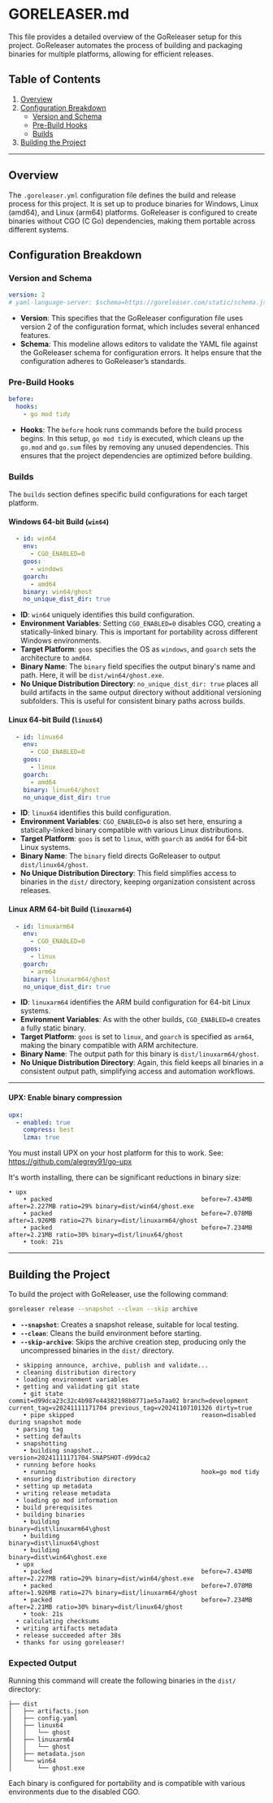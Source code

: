 # GORELEASER.md

This file provides a detailed overview of the GoReleaser setup for this project. GoReleaser automates the process of building and packaging binaries for multiple platforms, allowing for efficient releases.

## Table of Contents

1. [Overview](#overview)
2. [Configuration Breakdown](#configuration-breakdown)
   - [Version and Schema](#version-and-schema)
   - [Pre-Build Hooks](#pre-build-hooks)
   - [Builds](#builds)
3. [Building the Project](#building-the-project)

---

## Overview

The `.goreleaser.yml` configuration file defines the build and release process for this project. It is set up to produce binaries for Windows, Linux (amd64), and Linux (arm64) platforms. GoReleaser is configured to create binaries without CGO (C Go) dependencies, making them portable across different systems.

## Configuration Breakdown

### Version and Schema

```yaml
version: 2
# yaml-language-server: $schema=https://goreleaser.com/static/schema.json
```

- **Version**: This specifies that the GoReleaser configuration file uses version 2 of the configuration format, which includes several enhanced features.
- **Schema**: This modeline allows editors to validate the YAML file against the GoReleaser schema for configuration errors. It helps ensure that the configuration adheres to GoReleaser’s standards.

### Pre-Build Hooks

```yaml
before:
  hooks:
    - go mod tidy
```

- **Hooks**: The `before` hook runs commands before the build process begins. In this setup, `go mod tidy` is executed, which cleans up the `go.mod` and `go.sum` files by removing any unused dependencies. This ensures that the project dependencies are optimized before building.

### Builds

The `builds` section defines specific build configurations for each target platform.

#### Windows 64-bit Build (`win64`)

```yaml
  - id: win64
    env:
      - CGO_ENABLED=0
    goos:
      - windows
    goarch:
      - amd64
    binary: win64/ghost
    no_unique_dist_dir: true
```

- **ID**: `win64` uniquely identifies this build configuration.
- **Environment Variables**: Setting `CGO_ENABLED=0` disables CGO, creating a statically-linked binary. This is important for portability across different Windows environments.
- **Target Platform**: `goos` specifies the OS as `windows`, and `goarch` sets the architecture to `amd64`.
- **Binary Name**: The `binary` field specifies the output binary's name and path. Here, it will be `dist/win64/ghost.exe`.
- **No Unique Distribution Directory**: `no_unique_dist_dir: true` places all build artifacts in the same output directory without additional versioning subfolders. This is useful for consistent binary paths across builds.

#### Linux 64-bit Build (`linux64`)

```yaml
  - id: linux64
    env:
      - CGO_ENABLED=0
    goos:
      - linux
    goarch:
      - amd64
    binary: linux64/ghost
    no_unique_dist_dir: true
```

- **ID**: `linux64` identifies this build configuration.
- **Environment Variables**: `CGO_ENABLED=0` is also set here, ensuring a statically-linked binary compatible with various Linux distributions.
- **Target Platform**: `goos` is set to `linux`, with `goarch` as `amd64` for 64-bit Linux systems.
- **Binary Name**: The `binary` field directs GoReleaser to output `dist/linux64/ghost`.
- **No Unique Distribution Directory**: This field simplifies access to binaries in the `dist/` directory, keeping organization consistent across releases.

#### Linux ARM 64-bit Build (`linuxarm64`)

```yaml
  - id: linuxarm64
    env:
      - CGO_ENABLED=0
    goos:
      - linux
    goarch:
      - arm64
    binary: linuxarm64/ghost
    no_unique_dist_dir: true
```

- **ID**: `linuxarm64` identifies the ARM build configuration for 64-bit Linux systems.
- **Environment Variables**: As with the other builds, `CGO_ENABLED=0` creates a fully static binary.
- **Target Platform**: `goos` is set to `linux`, and `goarch` is specified as `arm64`, making the binary compatible with ARM architecture.
- **Binary Name**: The output path for this binary is `dist/linuxarm64/ghost`.
- **No Unique Distribution Directory**: Again, this field keeps all binaries in a consistent output path, simplifying access and automation workflows.

---

#### UPX: Enable binary compression

```yaml
upx:
  - enabled: true
    compress: best
    lzma: true
```

You must install UPX on your host platform for this to work. See: https://github.com/alegrey91/go-upx

It's worth installing, there can be significant reductions in binary size:

```
• upx
    • packed                                         before=7.434MB after=2.227MB ratio=29% binary=dist/win64/ghost.exe
    • packed                                         before=7.078MB after=1.926MB ratio=27% binary=dist/linuxarm64/ghost
    • packed                                         before=7.234MB after=2.21MB ratio=30% binary=dist/linux64/ghost
    • took: 21s
```

---



## Building the Project

To build the project with GoReleaser, use the following command:

```bash
goreleaser release --snapshot --clean --skip archive
```

- **`--snapshot`**: Creates a snapshot release, suitable for local testing.
- **`--clean`**: Cleans the build environment before starting.
- **`--skip-archive`**: Skips the archive creation step, producing only the uncompressed binaries in the `dist/` directory.

```
  • skipping announce, archive, publish and validate...
  • cleaning distribution directory
  • loading environment variables
  • getting and validating git state
    • git state                                      commit=d99dca23c32c4b987e44382198b8771ae5a7aa02 branch=development current_tag=v20241111171704 previous_tag=v20241107101326 dirty=true
    • pipe skipped                                   reason=disabled during snapshot mode
  • parsing tag
  • setting defaults
  • snapshotting
    • building snapshot...                           version=20241111171704-SNAPSHOT-d99dca2
  • running before hooks
    • running                                        hook=go mod tidy
  • ensuring distribution directory
  • setting up metadata
  • writing release metadata
  • loading go mod information
  • build prerequisites
  • building binaries
    • building                                       binary=dist\linuxarm64\ghost
    • building                                       binary=dist\linux64\ghost
    • building                                       binary=dist\win64\ghost.exe
  • upx
    • packed                                         before=7.434MB after=2.227MB ratio=29% binary=dist/win64/ghost.exe
    • packed                                         before=7.078MB after=1.926MB ratio=27% binary=dist/linuxarm64/ghost
    • packed                                         before=7.234MB after=2.21MB ratio=30% binary=dist/linux64/ghost
    • took: 21s
  • calculating checksums
  • writing artifacts metadata
  • release succeeded after 38s
  • thanks for using goreleaser!
```

### Expected Output

Running this command will create the following binaries in the `dist/` directory:

```
├── dist
│   ├── artifacts.json
│   ├── config.yaml
│   ├── linux64
│   │   └── ghost
│   ├── linuxarm64
│   │   └── ghost
│   ├── metadata.json
│   └── win64
│       └── ghost.exe
```

Each binary is configured for portability and is compatible with various environments due to the disabled CGO.